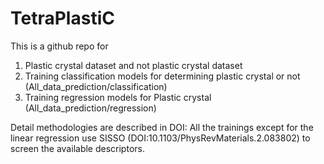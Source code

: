 # TetraPlastiC

This is a github repo for 
1. Plastic crystal dataset and not plastic crystal dataset
2. Training classification models for determining plastic crystal or not (All_data_prediction/classification)
3. Training regression models for Plastic crystal (All_data_prediction/regression)

Detail methodologies are described in DOI:
All the trainings except for the linear regression use SISSO (DOI:10.1103/PhysRevMaterials.2.083802) to screen the available descriptors.
